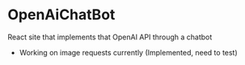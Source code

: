 # OpenAiChatBot
React site that implements that OpenAI API through a chatbot
- Working on image requests currently (Implemented, need to test)
